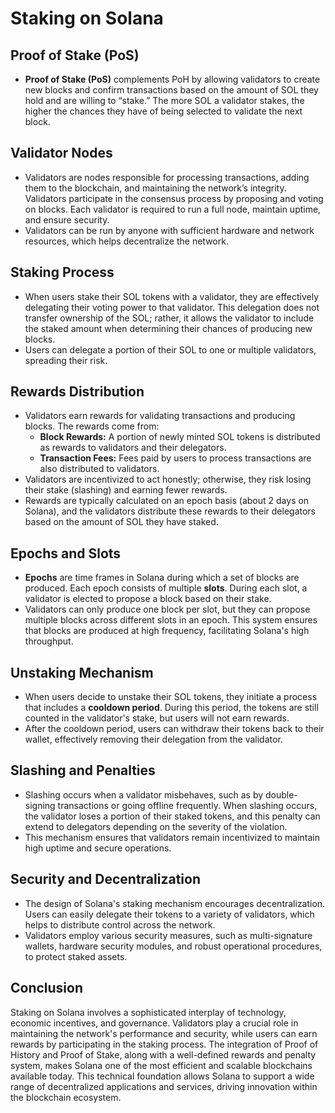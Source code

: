 #  Staking on Solana

##  Proof of Stake (PoS)
- **Proof of Stake (PoS)** complements PoH by allowing validators to create new blocks and confirm transactions based on the amount of SOL they hold and are willing to “stake.” The more SOL a validator stakes, the higher the chances they have of being selected to validate the next block.

##  Validator Nodes
- Validators are nodes responsible for processing transactions, adding them to the blockchain, and maintaining the network’s integrity. Validators participate in the consensus process by proposing and voting on blocks. Each validator is required to run a full node, maintain uptime, and ensure security.
- Validators can be run by anyone with sufficient hardware and network resources, which helps decentralize the network.

##  Staking Process
- When users stake their SOL tokens with a validator, they are effectively delegating their voting power to that validator. This delegation does not transfer ownership of the SOL; rather, it allows the validator to include the staked amount when determining their chances of producing new blocks.
- Users can delegate a portion of their SOL to one or multiple validators, spreading their risk.

##  Rewards Distribution
- Validators earn rewards for validating transactions and producing blocks. The rewards come from:
  - **Block Rewards:** A portion of newly minted SOL tokens is distributed as rewards to validators and their delegators.
  - **Transaction Fees:** Fees paid by users to process transactions are also distributed to validators.
- Validators are incentivized to act honestly; otherwise, they risk losing their stake (slashing) and earning fewer rewards.
- Rewards are typically calculated on an epoch basis (about 2 days on Solana), and the validators distribute these rewards to their delegators based on the amount of SOL they have staked.

##  Epochs and Slots
- **Epochs** are time frames in Solana during which a set of blocks are produced. Each epoch consists of multiple **slots**. During each slot, a validator is elected to propose a block based on their stake.
- Validators can only produce one block per slot, but they can propose multiple blocks across different slots in an epoch. This system ensures that blocks are produced at high frequency, facilitating Solana's high throughput.

##  Unstaking Mechanism
- When users decide to unstake their SOL tokens, they initiate a process that includes a **cooldown period**. During this period, the tokens are still counted in the validator's stake, but users will not earn rewards.
- After the cooldown period, users can withdraw their tokens back to their wallet, effectively removing their delegation from the validator.

##  Slashing and Penalties
- Slashing occurs when a validator misbehaves, such as by double-signing transactions or going offline frequently. When slashing occurs, the validator loses a portion of their staked tokens, and this penalty can extend to delegators depending on the severity of the violation.
- This mechanism ensures that validators remain incentivized to maintain high uptime and secure operations.

##  Security and Decentralization
- The design of Solana's staking mechanism encourages decentralization. Users can easily delegate their tokens to a variety of validators, which helps to distribute control across the network.
- Validators employ various security measures, such as multi-signature wallets, hardware security modules, and robust operational procedures, to protect staked assets.

##  Conclusion
Staking on Solana involves a sophisticated interplay of technology, economic incentives, and governance. Validators play a crucial role in maintaining the network's performance and security, while users can earn rewards by participating in the staking process. The integration of Proof of History and Proof of Stake, along with a well-defined rewards and penalty system, makes Solana one of the most efficient and scalable blockchains available today. This technical foundation allows Solana to support a wide range of decentralized applications and services, driving innovation within the blockchain ecosystem.
